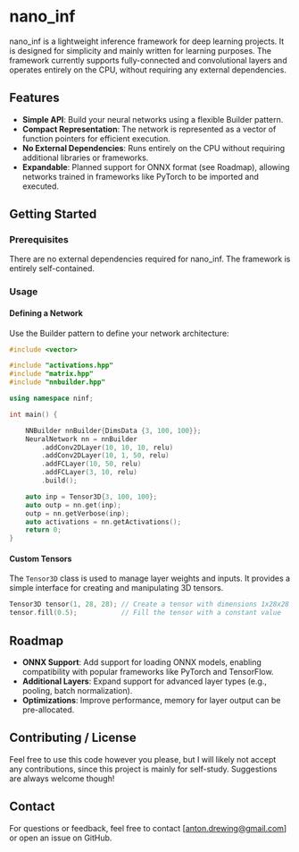 # nano_inf

nano_inf is a lightweight inference framework for deep learning projects.
It is designed for simplicity and mainly written for learning purposes.
The framework currently supports fully-connected and convolutional layers and operates entirely on the CPU, without requiring any external dependencies.

## Features

- **Simple API**: Build your neural networks using a flexible Builder pattern.
- **Compact Representation**: The network is represented as a vector of function pointers for efficient execution.
- **No External Dependencies**: Runs entirely on the CPU without requiring additional libraries or frameworks.
- **Expandable**: Planned support for ONNX format (see Roadmap), allowing networks trained in frameworks like PyTorch to be imported and executed.

## Getting Started

### Prerequisites

There are no external dependencies required for nano_inf. The framework is entirely self-contained.

### Usage

#### Defining a Network

Use the Builder pattern to define your network architecture:

```cpp
#include <vector>

#include "activations.hpp"
#include "matrix.hpp"
#include "nnbuilder.hpp"

using namespace ninf;

int main() {

    NNBuilder nnBuilder{DimsData {3, 100, 100}};
    NeuralNetwork nn = nnBuilder
        .addConv2DLayer(10, 10, 10, relu)
        .addConv2DLayer(10, 1, 50, relu)
        .addFCLayer(10, 50, relu)
        .addFCLayer(3, 10, relu)
        .build();

    auto inp = Tensor3D{3, 100, 100};
    auto outp = nn.get(inp);
    outp = nn.getVerbose(inp);
    auto activations = nn.getActivations();
    return 0;
}

```

#### Custom Tensors

The `Tensor3D` class is used to manage layer weights and inputs. It provides a simple interface for creating and manipulating 3D tensors.

```cpp
Tensor3D tensor(1, 28, 28); // Create a tensor with dimensions 1x28x28
tensor.fill(0.5);           // Fill the tensor with a constant value
```

## Roadmap

- **ONNX Support**: Add support for loading ONNX models, enabling compatibility with popular frameworks like PyTorch and TensorFlow.
- **Additional Layers**: Expand support for advanced layer types (e.g., pooling, batch normalization).
- **Optimizations**: Improve performance, memory for layer output can be pre-allocated.

## Contributing / License

Feel free to use this code however you please, but I will likely not accept any contributions, since this project is mainly for self-study.
Suggestions are always welcome though!

## Contact

For questions or feedback, feel free to contact [anton.drewing@gmail.com] or open an issue on GitHub.

